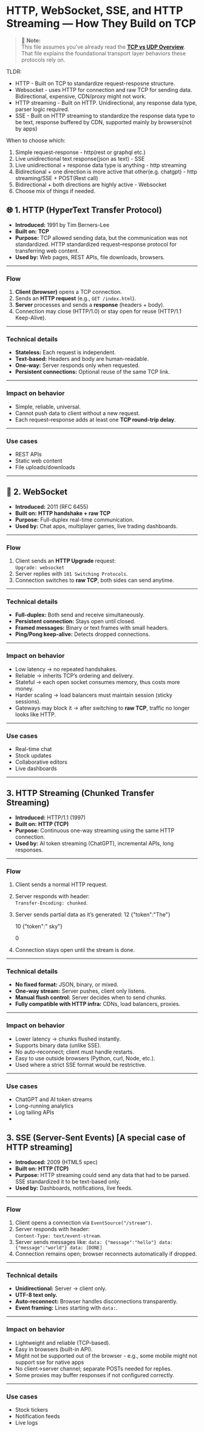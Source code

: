 # HTTP, WebSocket, SSE, and HTTP Streaming — How They Build on TCP 

> 📘 **Note:**  
> This file assumes you’ve already read the **[TCP vs UDP Overview](./TCP_vs_UDP.md)**.  
> That file explains the foundational transport layer behaviors these protocols rely on.

TLDR:
- HTTP - Built on TCP to standardize request-resposne structure.
- Websocket - uses HTTP for connection and raw TCP for sending data. Bidirectional, expensive, CDN/proxy might not work.
- HTTP streaming - Built on HTTP. Unidirectional, any response data type, parser logic required.
- SSE - Built on HTTP streaming to standardize the response data type to be text, response buffered by CDN, supported mainly by browsers(not by apps)

When to choose which: 
1. Simple request-response - http(rest or graphql etc.)
2. Live unidirectional text response(json as text) - SSE
3. Live unidirectional + response data type is anything - http streaming
4. Bidirectional + one direction is more active that other(e.g. chatgpt) - http streaming/SSE + POST(Rest call)
5. Bidirectional + both directions are highly active - Websocket
6. Choose mix of things if needed.

## 🌐 **1. HTTP (HyperText Transfer Protocol)**

- **Introduced:** 1991 by Tim Berners-Lee  
- **Built on:** **TCP**  
- **Purpose:** TCP allowed sending data, but the communication was not standardized. HTTP standardized request–response protocol for transferring web content.  
- **Used by:** Web pages, REST APIs, file downloads, browsers.

---

### **Flow**
1. **Client (browser)** opens a TCP connection.  
2. Sends an **HTTP request** (e.g., `GET /index.html`).  
3. **Server** processes and sends a **response** (headers + body).  
4. Connection may close (HTTP/1.0) or stay open for reuse (HTTP/1.1 Keep-Alive).

---

### **Technical details**
- **Stateless:** Each request is independent.  
- **Text-based:** Headers and body are human-readable.  
- **One-way:** Server responds only when requested.  
- **Persistent connections:** Optional reuse of the same TCP link.  

---

### **Impact on behavior**
- Simple, reliable, universal.  
- Cannot push data to client without a new request.  
- Each request–response adds at least one **TCP round-trip delay**.  

---

### **Use cases**
- REST APIs  
- Static web content  
- File uploads/downloads  

---

## 🔁 **2. WebSocket**

- **Introduced:** 2011 (RFC 6455)  
- **Built on:** **HTTP handshake + raw TCP**  
- **Purpose:** Full-duplex real-time communication.  
- **Used by:** Chat apps, multiplayer games, live trading dashboards.

---

### **Flow**
1. Client sends an **HTTP Upgrade** request:  
   `Upgrade: websocket`  
2. Server replies with `101 Switching Protocols`.  
3. Connection switches to **raw TCP**, both sides can send anytime.  

---

### **Technical details**
- **Full-duplex:** Both send and receive simultaneously.  
- **Persistent connection:** Stays open until closed.  
- **Framed messages:** Binary or text frames with small headers.  
- **Ping/Pong keep-alive:** Detects dropped connections.  

---

### **Impact on behavior**
- Low latency → no repeated handshakes.  
- Reliable → inherits TCP’s ordering and delivery.  
- Stateful → each open socket consumes memory, thus costs more money.
- Harder scaling → load balancers must maintain session (sticky sessions).  
- Gateways may block it → after switching to **raw TCP**, traffic no longer looks like HTTP.

---

### **Use cases**
- Real-time chat  
- Stock updates  
- Collaborative editors  
- Live dashboards  

---

## **3. HTTP Streaming (Chunked Transfer Streaming)**

- **Introduced:** HTTP/1.1 (1997)  
- **Built on:** **HTTP (TCP)**  
- **Purpose:** Continuous one-way streaming using the same HTTP connection.  
- **Used by:** AI token streaming (ChatGPT), incremental APIs, long responses.

---

### **Flow**
1. Client sends a normal HTTP request.  
2. Server responds with header:  
`Transfer-Encoding: chunked`.  
3. Server sends partial data as it’s generated:
      12
      {"token":"The"}
      
      10
      {"token":" sky"}
      
      0

4. Connection stays open until the stream is done.

---

### **Technical details**
- **No fixed format:** JSON, binary, or mixed.  
- **One-way stream:** Server pushes, client only listens.  
- **Manual flush control:** Server decides when to send chunks.  
- **Fully compatible with HTTP infra:** CDNs, load balancers, proxies.  

---

### **Impact on behavior**
- Lower latency → chunks flushed instantly.  
- Supports binary data (unlike SSE).  
- No auto-reconnect; client must handle restarts.  
- Easy to use outside browsers (Python, curl, Node, etc.).  
- Used where a strict SSE format would be restrictive.

---

### **Use cases**
- ChatGPT and AI token streams  
- Long-running analytics  
- Log tailing APIs
- 

## **3. SSE (Server-Sent Events) [A special case of HTTP streaming]**

- **Introduced:** 2009 (HTML5 spec)  
- **Built on:** **HTTP (TCP)**
- **Purpose:** HTTP streaming could send any data that had to be parsed. SSE standardized it to be text-based only.  
- **Used by:** Dashboards, notifications, live feeds.


---

### **Flow**
1. Client opens a connection via `EventSource("/stream")`.  
2. Server responds with header:  
   `Content-Type: text/event-stream`.  
3. Server sends messages like:
   `data: {"message":"hello"}
    data: {"message":"world"}
    data: [DONE]`
4. Connection remains open; browser reconnects automatically if dropped.

---

### **Technical details**
- **Unidirectional:** Server → client only.  
- **UTF-8 text only.**  
- **Auto-reconnect:** Browser handles disconnections transparently.  
- **Event framing:** Lines starting with `data:`.  

---

### **Impact on behavior**
- Lightweight and reliable (TCP-based).  
- Easy in browsers (built-in API).
- Might not be supported out of the browser - e.g., some mobile might not support sse for native apps
- No client→server channel; separate POSTs needed for replies.  
- Some proxies may buffer responses if not configured correctly.
  
---

### **Use cases**
- Stock tickers  
- Notification feeds  
- Live logs  

